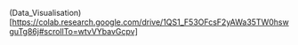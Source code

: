 (Data_Visualisation)[https://colab.research.google.com/drive/1QS1_F53OFcsF2yAWa35TW0hswguTg86j#scrollTo=wtvVYbavGcpv]
